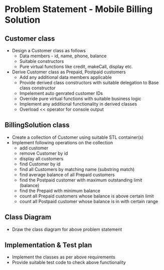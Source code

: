# Problem Statement - Mobile Billing Solution

## Customer class
* Design a Customer class as follows
  * Data members - id, name, phone, balance
  * Suitable constructors
  * Pure virtual functions like credit, makeCall, display etc.
* Derive Customer class as Prepaid, Postpaid customers
  * Add any additional data members applicable
  * Provide derived class constructors with suitable delegation to Base class constructor
  * Impelement auto genrated customer IDs 
  * Override pure virtual functions with suitable business logic
  * Implement any additional functionality in derived classes  
  * Overload <\< operator for console output

## BillingSolution class
  * Create a collection of Customer using suitable STL container(s)
  * Implement following operations on the collection
    * add customer
    * remove Customer by id
    * display all customers
    * find Customer by id
    * find all Customers by  matching name (substring match)
    * find average balance of all Prepaid customers
    * find the Postpaid customer with maximum outstanding limit (balance)
    * find the Prepaid with minimum balance
    * count all Prepaid customers whose balance is above certain limit
    * count all Postpaid customer whose balance is in with certain range

## Class Diagram
* Draw the class diagram for above problem statement

## Implementation & Test plan
* Implement the classes as per above requirements
* Provide suitable test code to check above functionality


